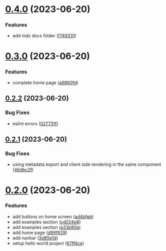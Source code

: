 # [0.4.0](https://github.com/onesoft-sudo/blazescript-web/compare/v0.3.0...v0.4.0) (2023-06-20)


### Features

* add mdx docs folder ([f749331](https://github.com/onesoft-sudo/blazescript-web/commit/f749331ee1ecebbb33649ab0d43be630ca78ef53))



# [0.3.0](https://github.com/onesoft-sudo/blazescript-web/compare/v0.2.2...v0.3.0) (2023-06-20)


### Features

* complete home page ([a6860fd](https://github.com/onesoft-sudo/blazescript-web/commit/a6860fd437a7528b688ad9702aab3dac5f152a16))



## [0.2.2](https://github.com/onesoft-sudo/blazescript-web/compare/v0.2.1...v0.2.2) (2023-06-20)


### Bug Fixes

* eslint errors ([027731f](https://github.com/onesoft-sudo/blazescript-web/commit/027731f0c50b4e1ca7968eff01c9c88904d305f8))



## [0.2.1](https://github.com/onesoft-sudo/blazescript-web/compare/v0.2.0...v0.2.1) (2023-06-20)


### Bug Fixes

* using metadata export and client side rendering in the same component ([46dbc2f](https://github.com/onesoft-sudo/blazescript-web/commit/46dbc2fa717a54785059db8cde850e351e0d5159))



# [0.2.0](https://github.com/onesoft-sudo/blazescript-web/compare/67ff4ce370a05bcdcb373334a23a7090d74895c9...v0.2.0) (2023-06-20)


### Features

* add buttons on home screen ([ad4bfeb](https://github.com/onesoft-sudo/blazescript-web/commit/ad4bfebb1f27ab76196c44f45a971ddb1192660b))
* add examples section ([cd024e8](https://github.com/onesoft-sudo/blazescript-web/commit/cd024e83db50e00ae7818d0f062f8eac80e5ffc2))
* add examples section ([a33b80a](https://github.com/onesoft-sudo/blazescript-web/commit/a33b80ad1a25a009b6338ebdbfdc809ad1450865))
* add home page ([d99f929](https://github.com/onesoft-sudo/blazescript-web/commit/d99f929e43e1e16d31644da7da7522ccbf57a8d7))
* add navbar ([3d85e1d](https://github.com/onesoft-sudo/blazescript-web/commit/3d85e1dd8972f733e319be9c7408aeed75b674ca))
* setup hello world project ([67ff4ce](https://github.com/onesoft-sudo/blazescript-web/commit/67ff4ce370a05bcdcb373334a23a7090d74895c9))




